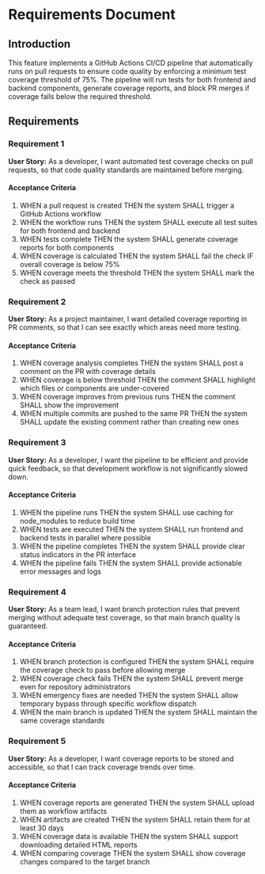 # Requirements Document

## Introduction

This feature implements a GitHub Actions CI/CD pipeline that automatically runs on pull requests to ensure code quality by enforcing a minimum test coverage threshold of 75%. The pipeline will run tests for both frontend and backend components, generate coverage reports, and block PR merges if coverage falls below the required threshold.

## Requirements

### Requirement 1

**User Story:** As a developer, I want automated test coverage checks on pull requests, so that code quality standards are maintained before merging.

#### Acceptance Criteria

1. WHEN a pull request is created THEN the system SHALL trigger a GitHub Actions workflow
2. WHEN the workflow runs THEN the system SHALL execute all test suites for both frontend and backend
3. WHEN tests complete THEN the system SHALL generate coverage reports for both components
4. WHEN coverage is calculated THEN the system SHALL fail the check IF overall coverage is below 75%
5. WHEN coverage meets the threshold THEN the system SHALL mark the check as passed

### Requirement 2

**User Story:** As a project maintainer, I want detailed coverage reporting in PR comments, so that I can see exactly which areas need more testing.

#### Acceptance Criteria

1. WHEN coverage analysis completes THEN the system SHALL post a comment on the PR with coverage details
2. WHEN coverage is below threshold THEN the comment SHALL highlight which files or components are under-covered
3. WHEN coverage improves from previous runs THEN the comment SHALL show the improvement
4. WHEN multiple commits are pushed to the same PR THEN the system SHALL update the existing comment rather than creating new ones

### Requirement 3

**User Story:** As a developer, I want the pipeline to be efficient and provide quick feedback, so that development workflow is not significantly slowed down.

#### Acceptance Criteria

1. WHEN the pipeline runs THEN the system SHALL use caching for node_modules to reduce build time
2. WHEN tests are executed THEN the system SHALL run frontend and backend tests in parallel where possible
3. WHEN the pipeline completes THEN the system SHALL provide clear status indicators in the PR interface
4. WHEN the pipeline fails THEN the system SHALL provide actionable error messages and logs

### Requirement 4

**User Story:** As a team lead, I want branch protection rules that prevent merging without adequate test coverage, so that main branch quality is guaranteed.

#### Acceptance Criteria

1. WHEN branch protection is configured THEN the system SHALL require the coverage check to pass before allowing merge
2. WHEN coverage check fails THEN the system SHALL prevent merge even for repository administrators
3. WHEN emergency fixes are needed THEN the system SHALL allow temporary bypass through specific workflow dispatch
4. WHEN the main branch is updated THEN the system SHALL maintain the same coverage standards

### Requirement 5

**User Story:** As a developer, I want coverage reports to be stored and accessible, so that I can track coverage trends over time.

#### Acceptance Criteria

1. WHEN coverage reports are generated THEN the system SHALL upload them as workflow artifacts
2. WHEN artifacts are created THEN the system SHALL retain them for at least 30 days
3. WHEN coverage data is available THEN the system SHALL support downloading detailed HTML reports
4. WHEN comparing coverage THEN the system SHALL show coverage changes compared to the target branch
